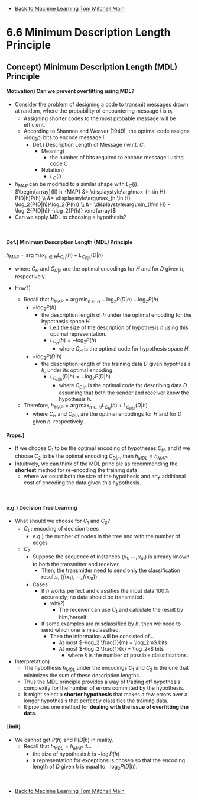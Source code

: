 * [Back to Machine Learning Tom Mitchell Main](../../main.md)

# 6.6 Minimum Description Length Principle

## Concept) Minimum Description Length (MDL) Principle
#### Motivation) Can we prevent overfitting using MDL?
  - Consider the problem of designing a code to transmit messages drawn at random, where the probability of encountering message $i$ is $p_i$.
    - Assigning shorter codes to the most probable message will be efficient.
    - According to Shannon and Weaver (1949), the optimal code assigns $-\log_2 p_i$ bits to encode message $i$.
      - Def.) Description Length of Message $i$ w.r.t. $C$.
        - Meaning)
          - the number of bits required to encode message i using code C
        - Notation)
          - $L_C(i)$
  - $h_{MAP}$ can be modified to a similar shape with $L_C(i)$.   
    $`\begin{array}{ll} h_{MAP} &= \displaystyle\arg\max_{h \in H} P(D|h)P(h) \\
    &= \displaystyle\arg\max_{h \in H} \log_2{P(D|h)}\log_2{P(h)} \\
    &= \displaystyle\arg\min_{h\in H} -\log_2{P(D|h)} -\log_2{P(h)} \end{array}`$
  - Can we apply MDL to choosing a hypothesis?

<br>

#### Def.) Minimum Description Length (MDL) Principle
$`h_{MAP} = \displaystyle\arg\max_{h \in H} L_{C_H}(h) + L_{C_{D|h}}(D|h)`$
- where $`C_H`$ and $`{C_{D|h}}`$ are the optimal encodings for $`H`$ and for $`D`$ given $`h`$, respectively.

- How?)
  - Recall that $h_{MAP} = \displaystyle\arg\min_{h\in H} -\log_2{P(D|h)} -\log_2{P(h)}$ 
    - $-\log_2{P(h)}$
      - the description length of $h$ under the optimal encoding for the hypothesis space $H$. 
        - i.e.) the size of the description of hypothesis $h$ using this optimal representation.
        - $L_{C_H}(h) = -\log_2{P(h)}$
          - where $C_H$ is the optimal code for hypothesis space $H$.
    - $-\log_2{P(D|h)}$
      - the description length of the training data $D$ given hypothesis $h$, under its optimal encoding.
        - $L_{C_{D|h}}(D|h) = -\log_2{P(D|h)}$
          - where ${C_{D|h}}$ is the optimal code for describing data $D$ assuming that both the sender and receiver know the hypothesis $h$.
  - Therefore, $h_{MAP} = \displaystyle\arg\max_{h \in H} L_{C_H}(h) + L_{C_{D|h}}(D|h)$
    - where $C_H$ and ${C_{D|h}}$ are the optimal encodings for $H$ and for $D$ given $h$, respectively. 

#### Props.)
- If we choose $C_1$ to be the optimal encoding of hypotheses $C_H$, and if we choose $C_2$ to be the optimal encoding $C_{D|h}$, then $h_{MDL} = h_{MAP}$.
- Intuitively, we can think of the MDL principle as recommending the **shortest** method for re-encoding the training data
  - where we count both the size of the hypothesis and any additional cost of encoding the data given this hypothesis.

<br>

#### e.g.) Decision Tree Learning
- What should we choose for $C_1$ and $C_2$?
  - $C_1$ : encoding of decision trees
    - e.g.) the number of nodes in the tree and with the number of edges
  - $C_2$
    - Suppose the sequence of instances $\langle x_1, \cdots, x_m \rangle$ is already known to both the transmitter and receiver.
      - Then, the transmitter need to send only the classification results, $\langle f(x_1), \cdots, f(x_m) \rangle$
    - Cases
      - If $h$ works perfect and classifies the input data 100% accurately, no data should be transmitted.
        - why?)
          - The receiver can use $C_1$ and calculate the result by him/herself.
      - If some examples are misclassified by $h$, then we need to send which one is misclassified.
        - Then the information will be consisted of...
          - At most $-\log_2 \frac{1}{m} = \log_2m$ bits
          - At most $-\log_2 \frac{1}{k} = \log_2k$ bits
            - where $k$ is the number of possible classifications.
- Interpretation)
  - The hypothesis $h_{MDL}$ under the encodings $C_1$ and $C_2$ is the one that minimizes the sum of these description lengths.
  - Thus the MDL principle provides a way of trading off hypothesis complexity for the number of errors committed by the hypothesis.
  - It might select a **shorter hypothesis** that makes a few errors over a longer hypothesis that perfectly classifies the training data.
  - It provides one method for **dealing with the issue of overfitting the data**.

#### Limit)
- We cannot get $P(h)$ and $P(D|h)$ in reality.
  - Recall that $h_{MDL} = h_{MAP}$ if... 
    - the size of hypothesis $h$ is $-\log{P(h)}$ 
    - a representation for exceptions is chosen so that the encoding length of $D$ given $h$ is equal to $-\log_2{P(D|h)}$.










<br>

* [Back to Machine Learning Tom Mitchell Main](../../main.md)
